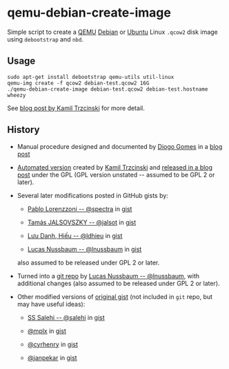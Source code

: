 # qemu-debian-create-image

Simple script to create a [QEMU](https://www.qemu.org/)
[Debian](https://www.debian.org/) or [Ubuntu](https://www.ubuntu.com/)
Linux `.qcow2` disk image using `debootstrap` and `nbd`.

## Usage

    sudo apt-get install debootstrap qemu-utils util-linux
    qemu-img create -f qcow2 debian-test.qcow2 16G
    ./qemu-debian-create-image debian-test.qcow2 debian-test.hostname wheezy

See [blog post by Kamil Trzcinski](https://ayufan.eu/projects/debootstrap-kvm/)
for more detail.

## History

*  Manual procedure designed and documented by
   [Diogo Gomes](http://diogogomes.com/about/) in a
   [blog post](http://diogogomes.com/2012/07/13/debootstrap-kvm-image/)

*  [Automated version](https://ayufan.eu/projects/debootstrap-kvm/qemu-debian-create-image)
   created by [Kamil Trzcinski](https://ayufan.eu/) and [released in a
   blog post](https://ayufan.eu/projects/debootstrap-kvm/)
   under the GPL (GPL version unstated -- assumed to be GPL 2 or later).

*  Several later modifications posted in GitHub gists by:

   *   [Pablo Lorenzzoni -- @spectra](https://github.com/spectra)
       in [gist](https://gist.github.com/spectra/10301941)

   *   [Tamás JALSOVSZKY -- @jalsot](https://github.com/jalsot) in
       [gist](https://gist.github.com/jalsot/a24aa543021889ad0c70)

   *   [Lưu Danh, Hiếu -- @ldhieu](https://github.com/ldhieu) in
       [gist](https://gist.github.com/ldhieu/716db2f79ce49b95aa18e29885c16259)

   *   [Lucas Nussbaum -- @lnussbaum](https://github.com/lnussbaum) in
       [gist](https://gist.github.com/lnussbaum/34e97071827361e344acd8529b9564d8)

   also assumed to be released under GPL 2 or later.

*  Turned into a [git
   repo](https://github.com/lnussbaum/qemu-debian-create-image)
   by [Lucas Nussbaum -- @lnussbaum](https://github.com/lnussbaum), with
   additional changes (also assumed to be released under GPL 2 or later).

*  Other modified versions of [original
   gist](https://gist.github.com/spectra/10301941) (not included in
   `git` repo, but may have useful ideas):

   *   [SS Salehi -- @salehi](https://github.com/salehi) in
       [gist](https://gist.github.com/salehi/081d61d3f80f3f681c63)

   *   [@mplx](https://github.com/mplx) in
       [gist](https://gist.github.com/mplx/dfecd55db8328a5e07842d75005333a2)

   *   [@cyrhenry](https://github.com/cyrhenry) in
       [gist](https://gist.github.com/cyrhenry/02353b9bc498d2bdb9d3dac0877e058c)

   *   [@janpekar](https://github.com/janpekar) in
       [gist](https://gist.github.com/janpekar/2e16d2a8792c52dde493dcff633eb484)
